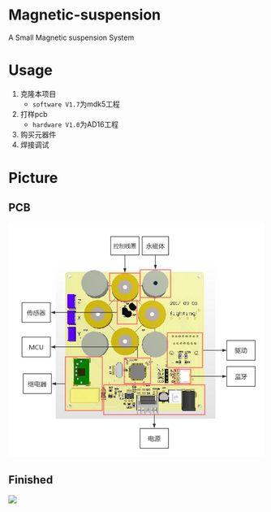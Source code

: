 # Magnetic-suspension
 A Small Magnetic suspension System


# Usage

1.  克隆本项目
    -  `software V1.7`为mdk5工程
2.  打样pcb
    -  `hardware V1.0`为AD16工程
3.  购买元器件
4.  焊接调试

# Picture
## PCB
![](asset/pcb.png)
## Finished
![](asset/effcet.gif)
